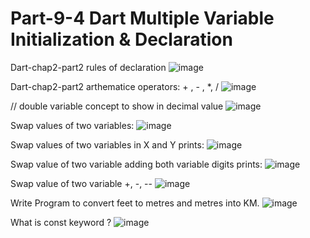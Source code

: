 # Part-9-4 Dart Multiple Variable Initialization & Declaration 
Dart-chap2-part2  rules of declaration
![image](https://user-images.githubusercontent.com/53869097/220052544-881022b4-7501-4459-981c-5eeed1d4bbdc.png)

Dart-chap2-part2 arthematice operators: + , - , *, /
![image](https://user-images.githubusercontent.com/53869097/220058780-ff071e3c-57eb-42d0-8893-e3723fe6f75d.png)

 // double variable concept to show in decimal value
![image](https://user-images.githubusercontent.com/53869097/220059656-92b88032-c940-47b6-9ab3-a6317667ae11.png)

Swap values of two variables:
![image](https://user-images.githubusercontent.com/53869097/220096570-f9884493-55ae-4db6-9f08-aa3214147d5b.png)

Swap values of two variables in X and Y prints:
![image](https://user-images.githubusercontent.com/53869097/220316135-37c87509-2c15-4a9c-9551-6e7d06aae40f.png)

Swap value of two variable adding both variable digits prints:
![image](https://user-images.githubusercontent.com/53869097/221191745-69c6cac1-cd09-45a6-a325-060c1821292a.png)

Swap value of two variable +, -, --
![image](https://user-images.githubusercontent.com/53869097/221209691-33ce4ff4-b64c-4802-8f5f-0ed95ebff584.png)

Write Program to convert feet to metres and metres into KM.
![image](https://user-images.githubusercontent.com/53869097/221352425-02a9e190-a974-4ab2-ba1b-0ea19982b788.png)

What is const keyword ?
![image](https://user-images.githubusercontent.com/53869097/221592312-f5b0574c-fd13-4669-b75d-ac785a6bb525.png)
